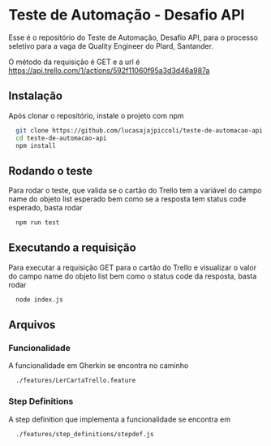 
# Teste de Automação - Desafio API

Esse é o repositório do Teste de Automação, Desafio API, para o processo seletivo para a vaga de Quality Engineer do Plard, Santander.

O método da requisição é GET e a url é https://api.trello.com/1/actions/592f11060f95a3d3d46a987a


## Instalação

Após clonar o repositório, instale o projeto com npm

```bash
  git clone https://github.com/lucasajajpiccoli/teste-de-automacao-api.git
  cd teste-de-automacao-api
  npm install
```


## Rodando o teste

Para rodar o teste, que valida se o cartão do Trello tem a variável do campo name do objeto list esperado bem como se a resposta tem status code esperado, basta rodar

```bash
  npm run test
```

## Executando a requisição

Para executar a requisição GET para o cartão do Trello e visualizar o valor do campo name do objeto list bem como o status code da resposta, basta rodar

```bash
  node index.js
```

## Arquivos

### Funcionalidade

A funcionalidade em Gherkin se encontra no caminho

```bash
  ./features/LerCartaTrello.feature
```

### Step Definitions

A step definition que implementa a funcionalidade se encontra em

```bash
  ./features/step_definitions/stepdef.js
```
